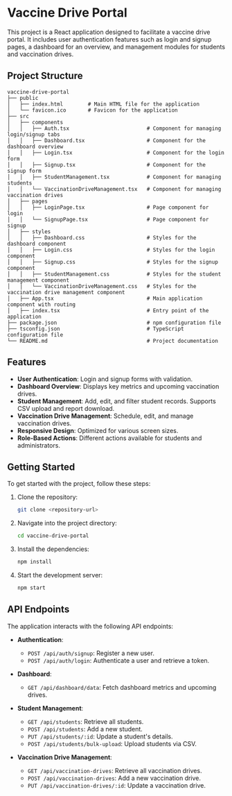 # Vaccine Drive Portal

This project is a React application designed to facilitate a vaccine drive portal. It includes user authentication features such as login and signup pages, a dashboard for an overview, and management modules for students and vaccination drives.

## Project Structure

```
vaccine-drive-portal
├── public
│   ├── index.html        # Main HTML file for the application
│   └── favicon.ico       # Favicon for the application
├── src
│   ├── components
│   │   ├── Auth.tsx                         # Component for managing login/signup tabs
│   │   ├── Dashboard.tsx                    # Component for the dashboard overview
│   │   ├── Login.tsx                        # Component for the login form
│   │   ├── Signup.tsx                       # Component for the signup form
│   │   ├── StudentManagement.tsx            # Component for managing students
│   │   └── VaccinationDriveManagement.tsx   # Component for managing vaccination drives
│   ├── pages
│   │   ├── LoginPage.tsx                    # Page component for login
│   │   └── SignupPage.tsx                   # Page component for signup
│   ├── styles
│   │   ├── Dashboard.css                    # Styles for the dashboard component
│   │   ├── Login.css                        # Styles for the login component
│   │   ├── Signup.css                       # Styles for the signup component
│   │   ├── StudentManagement.css            # Styles for the student management component
│   │   └── VaccinationDriveManagement.css   # Styles for the vaccination drive management component
│   ├── App.tsx                              # Main application component with routing
│   ├── index.tsx                            # Entry point of the application
├── package.json                             # npm configuration file
├── tsconfig.json                            # TypeScript configuration file
└── README.md                                # Project documentation
```

## Features

- **User Authentication**: Login and signup forms with validation.
- **Dashboard Overview**: Displays key metrics and upcoming vaccination drives.
- **Student Management**: Add, edit, and filter student records. Supports CSV upload and report download.
- **Vaccination Drive Management**: Schedule, edit, and manage vaccination drives.
- **Responsive Design**: Optimized for various screen sizes.
- **Role-Based Actions**: Different actions available for students and administrators.

## Getting Started

To get started with the project, follow these steps:

1. Clone the repository:
   ```sh
   git clone <repository-url>
   ```

2. Navigate into the project directory:
   ```sh
   cd vaccine-drive-portal
   ```

3. Install the dependencies:
   ```sh
   npm install
   ```

4. Start the development server:
   ```sh
   npm start
   ```

## API Endpoints

The application interacts with the following API endpoints:

- **Authentication**:
  - `POST /api/auth/signup`: Register a new user.
  - `POST /api/auth/login`: Authenticate a user and retrieve a token.

- **Dashboard**:
  - `GET /api/dashboard/data`: Fetch dashboard metrics and upcoming drives.

- **Student Management**:
  - `GET /api/students`: Retrieve all students.
  - `POST /api/students`: Add a new student.
  - `PUT /api/students/:id`: Update a student's details.
  - `POST /api/students/bulk-upload`: Upload students via CSV.

- **Vaccination Drive Management**:
  - `GET /api/vaccination-drives`: Retrieve all vaccination drives.
  - `POST /api/vaccination-drives`: Add a new vaccination drive.
  - `PUT /api/vaccination-drives/:id`: Update a vaccination drive.
